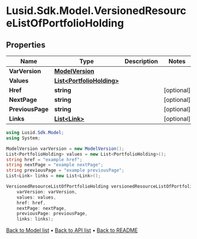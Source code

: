 # Lusid.Sdk.Model.VersionedResourceListOfPortfolioHolding

## Properties

Name | Type | Description | Notes
------------ | ------------- | ------------- | -------------
**VarVersion** | [**ModelVersion**](ModelVersion.md) |  | 
**Values** | [**List&lt;PortfolioHolding&gt;**](PortfolioHolding.md) |  | 
**Href** | **string** |  | [optional] 
**NextPage** | **string** |  | [optional] 
**PreviousPage** | **string** |  | [optional] 
**Links** | [**List&lt;Link&gt;**](Link.md) |  | [optional] 

```csharp
using Lusid.Sdk.Model;
using System;

ModelVersion varVersion = new ModelVersion();
List<PortfolioHolding> values = new List<PortfolioHolding>();
string href = "example href";
string nextPage = "example nextPage";
string previousPage = "example previousPage";
List<Link> links = new List<Link>();

VersionedResourceListOfPortfolioHolding versionedResourceListOfPortfolioHoldingInstance = new VersionedResourceListOfPortfolioHolding(
    varVersion: varVersion,
    values: values,
    href: href,
    nextPage: nextPage,
    previousPage: previousPage,
    links: links);
```

[Back to Model list](../README.md#documentation-for-models) &#8226; [Back to API list](../README.md#documentation-for-api-endpoints) &#8226; [Back to README](../README.md)
